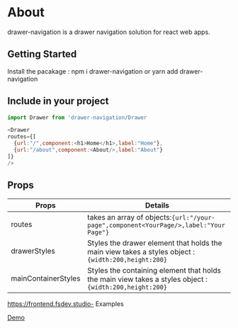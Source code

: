 # About
drawer-navigation is a drawer navigation solution for react web apps.


## Getting Started

Install the pacakage : npm i drawer-navigation or yarn add drawer-navigation

## Include in your project
```javascript
import Drawer from 'drawer-navigation/Drawer
```

```javascript
<Drawer
routes={[
  {url:"/",component:<h1>Home</h1>,label:"Home"},
  {url:"/about",component:<About/>,label:"About"}
]}
/>
```

## Props
Props | Details
-------------------- | -------------------------
routes | takes an array of objects:```{url:"/your-page",component<YourPage/>,label:"Your Page"}```
drawerStyles |  Styles the drawer element that holds the main view takes a styles object : ```{width:200,height:200}```
mainContainerStyles | Styles the containing element that holds the main view takes a styles object : ```{width:200,height:200}```



https://frontend.fsdev.studio- Examples

[Demo](https://frontend.fsdev.studio)
